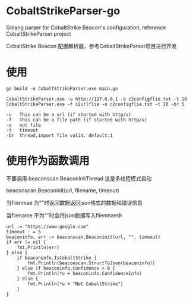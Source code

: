 # CobaltStrikeParser-go
Golang parser for CobaltStrike Beacon's configuration, reference CobaltStrikeParser project

CobaltStrike Beacon 配置解析器，参考CobaltStrikeParser项目进行开发

# 使用

```
go build -o CobaltStrikeParser.exe main.go

CobaltStrikeParser.exe -u http://127.0.0.1 -o c2configflie.txt -t 10
CobaltStrikeParser.exe -f c2urlflie -o c2configflie.txt -t 10 -br 5

-u   This can be a url (if started with http/s)
-f   This can be a file path (if started with http/s)
-o   out file
-t   timeout
-br  thread,import file valid. default:1
```

# 使用作为函数调用

不要调用 beaconscan.BeaconInitThread 这是多线程模式启动

beaconscan.Beaconinit(url, fliename, timeout)

当flienmae 为""时返回数据返回json格式的数据和错误信息

当fliename 不为""时会将json数据写入flienmae中


```
url := "https://www.google.com"
timeout : = 5
beaconinfo, err := beaconscan.Beaconinit(url, "", timeout)
if err != nil {
    fmt.Println(err)
} else {
    if beaconinfo.IsCobaltStrike {
        fmt.Println(beaconscan.StructToJson(beaconinfo))
    } else if beaconinfo.Confidence > 0 {
        fmt.Println(*u + beaconinfo.ConfidenceInfo)
    } else {
        fmt.Println(*u + "Not CobaltStrike")
    }
}
```
